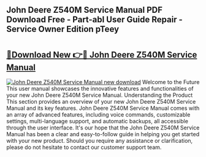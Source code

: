 ## John Deere Z540M Service Manual PDF Download Free - Part-abI User Guide Repair - Service Owner Edition pTeey

# <h2><a href="http://bc93148.oget.top/?id=John+Deere+Z540M+Service+Manual">🔗Download New 👉🔴 John Deere Z540M Service Manual</a></h2>

[![John Deere Z540M Service Manual new download](https://i.imgur.com/5g1atiW.png)](http://bc93148.oget.top/?id=John+Deere+Z540M+Service+Manual)
Welcome to the Future This user manual showcases the innovative features and functionalities of your new John Deere Z540M Service Manual. Understanding the Product This section provides an overview of your new John Deere Z540M Service Manual and its key features. John Deere Z540M Service Manual comes with an array of advanced features, including voice commands, customizable settings, multi-language support, and automatic backups, all accessible through the user interface. It's our hope that the John Deere Z540M Service Manual has been a clear and easy-to-follow guide in helping you get started with your new product. Should you require any assistance or clarification, please do not hesitate to contact our customer support team.
